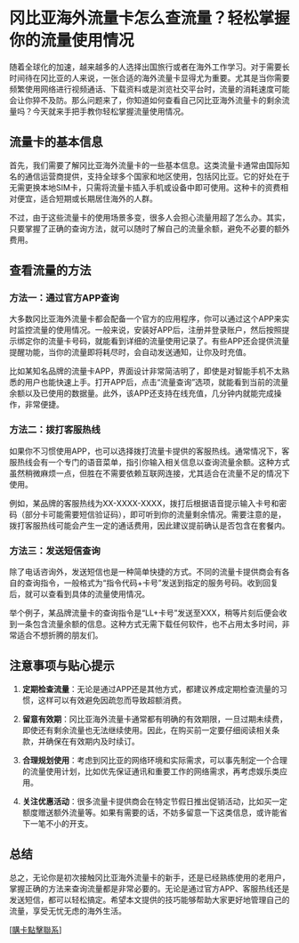# 冈比亚海外流量卡怎么查流量？轻松掌握你的流量使用情况

随着全球化的加速，越来越多的人选择出国旅行或者在海外工作学习。对于需要长时间待在冈比亚的人来说，一张合适的海外流量卡显得尤为重要。尤其是当你需要频繁使用网络进行视频通话、下载资料或是浏览社交平台时，流量的消耗速度可能会让你猝不及防。那么问题来了，你知道如何查看自己冈比亚海外流量卡的剩余流量吗？今天就来手把手教你轻松掌握流量使用情况。

## 流量卡的基本信息

首先，我们需要了解冈比亚海外流量卡的一些基本信息。这类流量卡通常由国际知名的通信运营商提供，支持全球多个国家和地区使用，包括冈比亚。它的好处在于无需更换本地SIM卡，只需将流量卡插入手机或设备中即可使用。这种卡的资费相对便宜，适合短期或长期居住海外的人群。

不过，由于这些流量卡的使用场景多变，很多人会担心流量用超了怎么办。其实，只要掌握了正确的查询方法，就可以随时了解自己的流量余额，避免不必要的额外费用。

## 查看流量的方法

### 方法一：通过官方APP查询

大多数冈比亚海外流量卡都会配备一个官方的应用程序，你可以通过这个APP来实时监控流量的使用情况。一般来说，安装好APP后，注册并登录账户，然后按照提示绑定你的流量卡号码，就能看到详细的流量使用记录了。有些APP还会提供流量提醒功能，当你的流量即将耗尽时，会自动发送通知，让你及时充值。

比如某知名品牌的流量卡APP，界面设计非常简洁明了，即使是对智能手机不太熟悉的用户也能快速上手。打开APP后，点击“流量查询”选项，就能看到当前的流量余额以及已使用的数据量。此外，该APP还支持在线充值，几分钟内就能完成操作，非常便捷。

### 方法二：拨打客服热线

如果你不习惯使用APP，也可以选择拨打流量卡提供的客服热线。通常情况下，客服热线会有一个专门的语音菜单，指引你输入相关信息以查询流量余额。这种方式虽然稍微麻烦一点，但胜在不需要依赖互联网连接，尤其适合在流量不足的情况下使用。

例如，某品牌的客服热线为XX-XXXX-XXXX，拨打后根据语音提示输入卡号和密码（部分卡可能需要短信验证码），即可听到你的流量剩余情况。需要注意的是，拨打客服热线可能会产生一定的通话费用，因此建议提前确认是否包含在套餐内。

### 方法三：发送短信查询

除了电话咨询外，发送短信也是一种简单快捷的方式。不同的流量卡提供商会有各自的查询指令，一般格式为“指令代码+卡号”发送到指定的服务号码。收到回复后，就可以查看到具体的流量使用情况。

举个例子，某品牌流量卡的查询指令是“LL+卡号”发送至XXX，稍等片刻后便会收到一条包含流量余额的信息。这种方式无需下载任何软件，也不占用太多时间，非常适合不想折腾的朋友们。

## 注意事项与贴心提示

1. **定期检查流量**：无论是通过APP还是其他方式，都建议养成定期检查流量的习惯，这样可以有效避免因疏忽而导致超额消费。
   
2. **留意有效期**：冈比亚海外流量卡通常都有明确的有效期限，一旦过期未续费，即使还有剩余流量也无法继续使用。因此，在购买前一定要仔细阅读相关条款，并确保在有效期内及时续订。

3. **合理规划使用**：考虑到冈比亚的网络环境和实际需求，可以事先制定一个合理的流量使用计划，比如优先保证通讯和重要工作的网络需求，再考虑娱乐类应用。

4. **关注优惠活动**：很多流量卡提供商会在特定节假日推出促销活动，比如买一定额度赠送额外流量等。如果有需要的话，不妨多留意一下这类信息，或许能省下一笔不小的开支。

## 总结

总之，无论你是初次接触冈比亚海外流量卡的新手，还是已经熟练使用的老用户，掌握正确的方法来查询流量都是非常必要的。无论是通过官方APP、客服热线还是发送短信，都可以轻松搞定。希望本文提供的技巧能够帮助大家更好地管理自己的流量，享受无忧无虑的海外生活。

[[購卡點擊聯系](https://t.me/s/esim1088)]